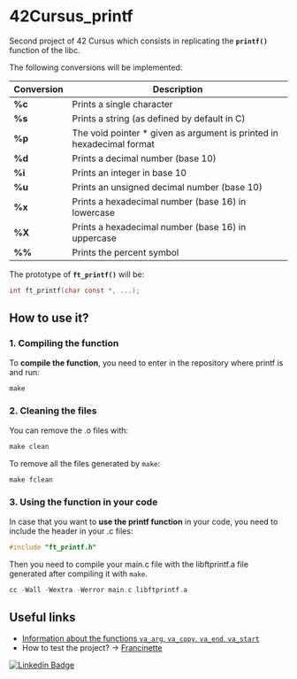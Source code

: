 # 42Cursus_printf

Second project of 42 Cursus which consists in replicating the **`printf()`** function of the libc.

The following conversions will be implemented:

| Conversion  | Description |
| ------------- | ------------- |
| **%c** | Prints a single character  |
| **%s** | Prints a string (as defined by default in C)|
| **%p** | The void pointer * given as argument is printed in hexadecimal format|
| **%d** | Prints a decimal number (base 10)|
| **%i** | Prints an integer in base 10|
| **%u** | Prints an unsigned decimal number (base 10)|
| **%x** | Prints a hexadecimal number (base 16) in lowercase|
| **%X** | Prints a hexadecimal number (base 16) in uppercase|
| **%%** | Prints the percent symbol|

The prototype of **`ft_printf()`** will be:

```C
int ft_printf(char const *, ...);
```


## How to use it?

### 1. Compiling the function

To **compile the function**, you need to enter in the repository where printf is and run:

```C
make
```

### 2. Cleaning the files

You can remove the .o files with:

```C
make clean
```
To remove all the files generated by `make`:

```C
make fclean
```

### 3. Using the function in your code

In case that you want to **use the printf function** in your code, you need to include the header in your .c files:

```C
#include "ft_printf.h"
```

Then you need to compile your main.c file with the libftprintf.a file generated after compiling it with `make`.

```C
cc -Wall -Wextra -Werror main.c libftprintf.a
```

## Useful links

- [Information about the functions `va_arg`, `va_copy`, `va_end`, `va_start`](https://learn.microsoft.com/en-us/cpp/c-runtime-library/reference/va-arg-va-copy-va-end-va-start?view=msvc-170)
- How to test the project? -> [Francinette](https://github.com/xicodomingues/francinette)


[![Linkedin Badge](https://img.shields.io/badge/-Linkedin-blue?style=flat&logo=Linkedin&logoColor=white)](https://www.linkedin.com/in/antoniolopezchamorro)
